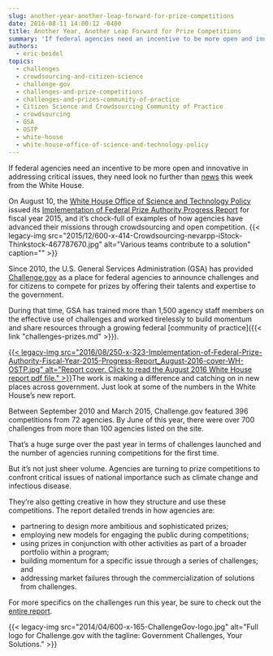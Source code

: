 ```yaml
---
slug: another-year-another-leap-forward-for-prize-competitions
date: 2016-08-11 14:00:12 -0400
title: Another Year, Another Leap Forward for Prize Competitions
summary: 'If federal agencies need an incentive to be more open and innovative in addressing critical issues, they need look no further than news this week from the White House. On August 10, the White House Office of Science and Technology Policy  issued its Implementation of Federal Prize Authority Progress Report for fiscal year 2015, and'
authors:
  - eric-beidel
topics:
  - challenges
  - crowdsourcing-and-citizen-science
  - challenge-gov
  - challenges-and-prize-competitions
  - challenges-and-prizes-community-of-practice
  - Citizen Science and Crowdsourcing Community of Practice
  - crowdsourcing
  - GSA
  - OSTP
  - white-house
  - white-house-office-of-science-and-technology-policy
---
```


If federal agencies need an incentive to be more open and innovative in addressing critical issues, they need look no further than [news](https://www.whitehouse.gov/blog/2016/08/10/public-sector-prizes-and-challenges-continue-grow-use-and-sophistication) this week from the White House.

On August 10, the [White House Office of Science and Technology Policy](https://www.whitehouse.gov/administration/eop/ostp) issued its [Implementation of Federal Prize Authority Progress Report](https://www.whitehouse.gov/blog/2016/08/10/public-sector-prizes-and-challenges-continue-grow-use-and-sophistication) for fiscal year 2015, and it’s chock-full of examples of how agencies have advanced their missions through crowdsourcing and open competition. {{< legacy-img src="2015/12/600-x-414-Crowdsourcing-nevarpp-iStock-Thinkstock-467787670.jpg" alt="Various teams contribute to a solution" caption="" >}}

Since 2010, the U.S. General Services Administration (GSA) has provided [Challenge.gov](https://www.challenge.gov/) as a place for federal agencies to announce challenges and for citizens to compete for prizes by offering their talents and expertise to the government.

During that time, GSA has trained more than 1,500 agency staff members on the effective use of challenges and worked tirelessly to build momentum and share resources through a growing federal [community of practice]({{< link "challenges-prizes.md" >}}).

[{{< legacy-img src="2016/08/250-x-323-Implementation-of-Federal-Prize-Authority-Fiscal-Year-2015-Progress-Report_August-2016-cover-WH-OSTP.jpg" alt="Report cover. Click to read the August 2016 White House report pdf file." >}}](https://www.whitehouse.gov/sites/default/files/fy2015_competes_prizes_report.pdf)The work is making a difference and catching on in new places across government. Just look at some of the numbers in the White House’s new report.

Between September 2010 and March 2015, Challenge.gov featured 396 competitions from 72 agencies. By June of this year, there were over 700 challenges from more than 100 agencies listed on the site.

That’s a huge surge over the past year in terms of challenges launched and the number of agencies running competitions for the first time.

But it’s not just sheer volume. Agencies are turning to prize competitions to confront critical issues of national importance such as climate change and infectious disease.

They’re also getting creative in how they structure and use these competitions. The report detailed trends in how agencies are:

  * partnering to design more ambitious and sophisticated prizes;
  * employing new models for engaging the public during competitions;
  * using prizes in conjunction with other activities as part of a broader portfolio within a program;
  * building momentum for a specific issue through a series of challenges; and
  * addressing market failures through the commercialization of solutions from challenges.

For more specifics on the challenges run this year, be sure to check out the [entire report](https://www.whitehouse.gov/sites/default/files/fy2015_competes_prizes_report.pdf).

{{< legacy-img src="2014/04/600-x-165-ChallengeGov-logo.jpg" alt="Full logo for Challenge.gov with the tagline: Government Challenges, Your Solutions." >}}
